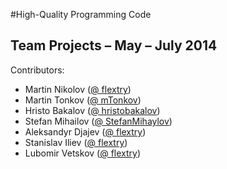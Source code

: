 #High-Quality Programming Code

## Team Projects – May – July 2014

Contributors:
* Martin Nikolov ([@ flextry](https://github.com/flextry))
* Martin Tonkov ([@ mTonkov](https://github.com/mTonkov))
* Hristo Bakalov ([@ hristobakalov](https://github.com/hristobakalov))
* Stefan Mihailov ([@ StefanMihaylov](https://github.com/StefanMihaylov))
* Aleksandyr Djajev ([@ flextry](https://github.com/flextry))
* Stanislav Iliev ([@ flextry](https://github.com/flextry))
* Lubomir Vetskov ([@ flextry](https://github.com/flextry))
